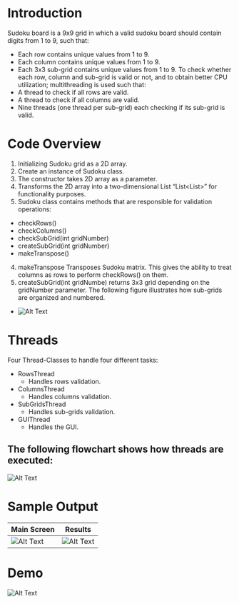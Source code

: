 # Introduction
Sudoku board is a 9x9 grid in which a valid sudoku board should contain digits from 1 to
9, such that:
* Each row contains unique values from 1 to 9.
* Each column contains unique values from 1 to 9.
* Each 3x3 sub-grid contains unique values from 1 to 9.
To check whether each row, column and sub-grid is valid or not, and to obtain better CPU
utilization; multithreading is used such that:
* A thread to check if all rows are valid.
* A thread to check if all columns are valid.
* Nine threads (one thread per sub-grid) each checking if its sub-grid is valid.
# Code Overview
1. Initializing Sudoku grid as a 2D array.
2. Create an instance of Sudoku class.
  1. The constructor takes 2D array as a parameter.
  2. Transforms the 2D array into a two-dimensional List “List<List<Integer>>” for functionality purposes.
3. Sudoku class contains methods that are responsible for validation operations:
  * checkRows()
  * checkColumns()
  * checkSubGrid(int gridNumber)
  * createSubGrid(int gridNumber)
  * makeTranspose()

4. makeTranspose Transposes Sudoku matrix. This gives the ability to treat columns as rows to perform checkRows() on them.
5. createSubGrid(int gridNumbe) returns 3x3 grid depending on the gridNumber parameter. The following figure illustrates how sub-grids are organized and numbered.
  * ![Alt Text](https://i.imgur.com/lw8w3Vt.png)
# Threads
Four Thread-Classes to handle four different tasks:
* RowsThread
  * Handles rows validation.
* ColumnsThread
  * Handles columns validation.
* SubGridsThread
  * Handles sub-grids validation.
* GUIThread
  * Handles the GUI.
## The following flowchart shows how threads are executed:
![Alt Text](https://i.imgur.com/XEzFb7v.png)
# Sample Output
Main Screen | Results
------------ | -------------
![Alt Text](https://i.imgur.com/0qFLb8u.png) | ![Alt Text](https://i.imgur.com/M6luO3U.png)
# Demo
![Alt Text](https://i.imgur.com/uozOXpH.gif)
